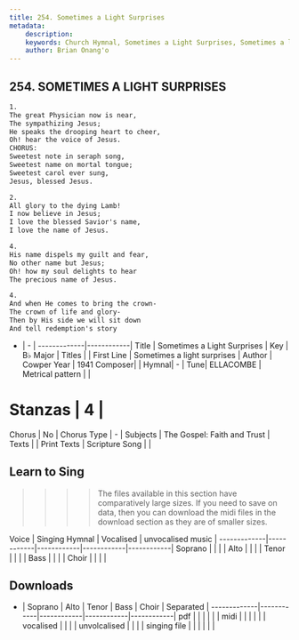```yaml
---
title: 254. Sometimes a Light Surprises
metadata:
    description: 
    keywords: Church Hymnal, Sometimes a Light Surprises, Sometimes a light surprises, 
    author: Brian Onang'o
---
```



## 254. SOMETIMES A LIGHT SURPRISES

```txt
1.
The great Physician now is near,
The sympathizing Jesus;
He speaks the drooping heart to cheer,
Oh! hear the voice of Jesus.
CHORUS:
Sweetest note in seraph song,
Sweetest name on mortal tongue;
Sweetest carol ever sung,
Jesus, blessed Jesus.

2.
All glory to the dying Lamb!
I now believe in Jesus;
I love the blessed Savior's name,
I love the name of Jesus.

4.
His name dispels my guilt and fear,
No other name but Jesus;
Oh! how my soul delights to hear
The precious name of Jesus.

4.
And when He comes to bring the crown- 
The crown of life and glory- 
Then by His side we will sit down 
And tell redemption's story
```

- |   -  |
-------------|------------|
Title | Sometimes a Light Surprises |
Key | B♭ Major |
Titles |  |
First Line | Sometimes a light surprises |
Author | Cowper
Year | 1941
Composer|  |
Hymnal|  - |
Tune| ELLACOMBE |
Metrical pattern | |
# Stanzas | 4 |
Chorus | No |
Chorus Type | - |
Subjects | The Gospel: Faith and Trust |
Texts |  |
Print Texts | 
Scripture Song |  |
  
## Learn to Sing

>>>> The files available in this section have comparatively large sizes. If you need to save on data, then you can download the midi files in the download section as they are of smaller sizes.

Voice |  Singing Hymnal | Vocalised | unvocalised music |
-------------|------------|------------|------------|------------|
Soprano | | | |
Alto | | | |
Tenor | | | |
Bass | | | |
Choir | | | |

## Downloads

- |  Soprano | Alto | Tenor | Bass | Choir | Separated |
-------------|------------|------------|------------|------------|
pdf | | | | | |
midi | | | | | |
vocalised | | | |
unvolcalised | | | |
singing file | | | | | |
  